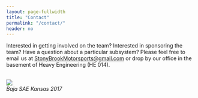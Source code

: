 ```yaml
---
layout: page-fullwidth
title: "Contact"
permalink: "/contact/"
header: no
---
```

Interested in getting involved on the team? Interested in sponsoring the team? Have a question about a particular subsystem? Please feel free to email us at [StonyBrookMotorsports@gmail.com](mailto:stonybroomotorsports@gmail.com) or drop by our office in the basement of Heavy Engineering (HE 014).
<br><br>
<div style="width:80%;">
<img src="{{ site.baseurl }}/images/group2017.jpg" ><div><I>Baja SAE Kansas 2017</I></div></div>
